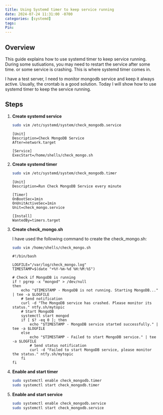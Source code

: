 ```yaml
---
title: Using Systemd timer to keep service running
date: 2024-07-24 11:31:00 -0700
categories: [systemd]
tags: 
Pin:
---
```


## Overview

This guide explains how to use systemd timer to keep service running. During some sutiuations, you may need to restart the service after some time. or some service is crashing. This is where systemd timer comes in.

I have a test server, I need to monitor mongodb service and keep it always active. Usually, the crontab is a good solution. Today I will show how to use systemd timer to keep the service running.

## Steps

1. **Create systemd service**

    ```bash
    sudo vim /etc/systemd/system/check_mongodb.service
    ```
    ```systemd
    [Unit]
    Description=Check MongoDB Service
    After=network.target

    [Service]
    ExecStart=/home/shells/check_mongo.sh
    ```

2. **Create systemd timer**
   
    ```bash
    sudo vim /etc/systemd/system/check_mongodb.timer
    ```
    ```systemd
    [Unit]
    Description=Run Check MongoDB Service every minute

    [Timer]
    OnBootSec=1min
    OnUnitActiveSec=1min
    Unit=check_mongo.service

    [Install]
    WantedBy=timers.target
    ```

3. **Create check_mongo.sh**

    I have used the following command to create the check_mongo.sh:

    ```bash
    sudo vim /home/shells/check_mongo.sh
    ```

    ```shell
    #!/bin/bash

    LOGFILE="/var/log/check_mongo.log"
    TIMESTAMP=$(date "+%Y-%m-%d %H:%M:%S")

    # Check if MongoDB is running
    if ! pgrep -x "mongod" > /dev/null
    then
        echo "$TIMESTAMP - MongoDB is not running. Starting MongoDB..." | tee -a $LOGFILE
        # Send notification
        curl -d "The MongoDB service has crashed. Please monitor its status." ntfy.sh/mytopic
        # Start MongoDB
        systemctl start mongod
        if [ $? -eq 0 ]; then
            echo "$TIMESTAMP - MongoDB service started successfully." | tee -a $LOGFILE
        else
            echo "$TIMESTAMP - Failed to start MongoDB service." | tee -a $LOGFILE
            # Send status notification
            curl -d "Failed to start MongoDB service, please monitor the status." ntfy.sh/mytopic
        fi
    fi
    ```

4. **Enable and start timer**
   
    ```bash
    sudo systemctl enable check_mongodb.timer
    sudo systemctl start check_mongodb.timer
    ```
5. **Enable and start service**

    ```bash
    sudo systemctl enable check_mongodb.service
    sudo systemctl start check_mongodb.service
    ```